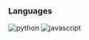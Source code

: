 ### Languages
![python](https://img.shields.io/badge/python-306998?style=for-the-badge&logo=python&logoColor=white)
![javascript](https://img.shields.io/badge/java-306998?style=for-the-badge&logo=python&logoColor=white)

<!--
**C0m0n/C0m0n** is a ✨ _special_ ✨ repository because its `README.md` (this file) appears on your GitHub profile.

Here are some ideas to get you started:

- 🔭 I’m currently working on ...
- 🌱 I’m currently learning ...
- 👯 I’m looking to collaborate on ...
- 🤔 I’m looking for help with ...
- 💬 Ask me about ...
- 📫 How to reach me: ...
- 😄 Pronouns: ...
- ⚡ Fun fact: ...
-->
